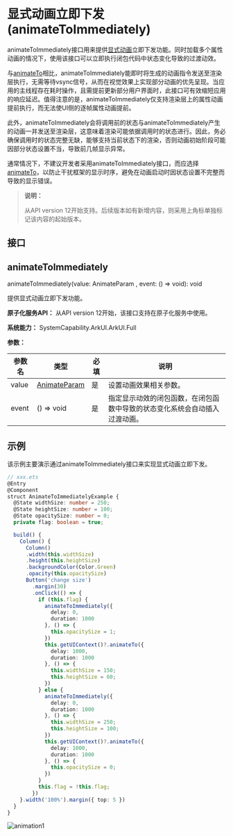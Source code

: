 # 显式动画立即下发 (animateToImmediately)
<!--Kit: ArkUI-->
<!--Subsystem: ArkUI-->
<!--Owner: @CCFFWW-->
<!--Designer: @yangfan229-->
<!--Tester: @lxl007-->
<!--Adviser: @HelloCrease-->

animateToImmediately接口用来提供[显式动画](ts-explicit-animation.md)立即下发功能。同时加载多个属性动画的情况下，使用该接口可以立即执行闭包代码中状态变化导致的过渡动效。

与[animateTo](../arkts-apis-uicontext-uicontext.md#animateto)相比，animateToImmediately能即时将生成的动画指令发送至渲染层执行，无需等待vsync信号，从而在视觉效果上实现部分动画的优先呈现。当应用的主线程存在耗时操作，且需提前更新部分用户界面时，此接口可有效缩短应用的响应延迟。值得注意的是，animateToImmediately仅支持渲染层上的属性动画提前执行，而无法使UI侧的逐帧属性动画提前。

此外，animateToImmediately会将调用前的状态与animateToImmediately产生的动画一并发送至渲染层，这意味着渲染可能依据调用时的状态进行。因此，务必确保调用时的状态完整无缺，能够支持当前状态下的渲染，否则动画初始阶段可能因部分状态设置不当，导致前几帧显示异常。

通常情况下，不建议开发者采用animateToImmediately接口，而应选择[animateTo](../arkts-apis-uicontext-uicontext.md#animateto)，以防止干扰框架的显示时序，避免在动画启动时因状态设置不完整而导致的显示错误。

> **说明：**
>
> 从API version 12开始支持。后续版本如有新增内容，则采用上角标单独标记该内容的起始版本。
>

## 接口

## animateToImmediately

animateToImmediately(value: AnimateParam , event: () => void): void

提供显式动画立即下发功能。

**原子化服务API：** 从API version 12开始，该接口支持在原子化服务中使用。

**系统能力：** SystemCapability.ArkUI.ArkUI.Full

**参数：** 

| 参数名 | 类型                                                         | 必填 | 说明                                                         |
| ------ | ------------------------------------------------------------ | -------- | ------------------------------------------------------------ |
| value  | [AnimateParam](ts-explicit-animation.md#animateparam对象说明) | 是       | 设置动画效果相关参数。                                       |
| event  | () => void                                                   | 是       | 指定显示动效的闭包函数，在闭包函数中导致的状态变化系统会自动插入过渡动画。 |

## 示例

该示例主要演示通过animateToImmediately接口来实现显式动画立即下发。

```ts
// xxx.ets
@Entry
@Component
struct AnimateToImmediatelyExample {
  @State widthSize: number = 250;
  @State heightSize: number = 100;
  @State opacitySize: number = 0;
  private flag: boolean = true;

  build() {
    Column() {
      Column()
      .width(this.widthSize)
      .height(this.heightSize)
      .backgroundColor(Color.Green)
      .opacity(this.opacitySize)
      Button('change size')
        .margin(30)
        .onClick(() => {
          if (this.flag) {
            animateToImmediately({
              delay: 0,
              duration: 1000
            }, () => {
              this.opacitySize = 1;
            })
            this.getUIContext()?.animateTo({
              delay: 1000,
              duration: 1000
            }, () => {
              this.widthSize = 150;
              this.heightSize = 60;
            })
          } else {
            animateToImmediately({
              delay: 0,
              duration: 1000
            }, () => {
              this.widthSize = 250;
              this.heightSize = 100;
            })
            this.getUIContext()?.animateTo({
              delay: 1000,
              duration: 1000
            }, () => {
              this.opacitySize = 0;
            })
          }
          this.flag = !this.flag;
        })
    }.width('100%').margin({ top: 5 })
  }
}
```

![animation1](figures/animateToImmediately1.gif)
